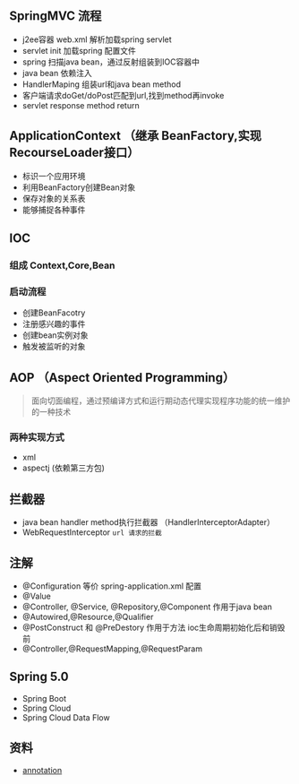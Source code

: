 ## SpringMVC 流程
* j2ee容器 web.xml 解析加载spring servlet
* servlet init 加载spring 配置文件
* spring 扫描java bean，通过反射组装到IOC容器中
* java bean 依赖注入
* HandlerMaping 组装url和java bean method
* 客户端请求doGet/doPost匹配到url,找到method再invoke
* servlet response method return

## ApplicationContext （继承 BeanFactory,实现 RecourseLoader接口）
* 标识一个应用环境
* 利用BeanFactory创建Bean对象
* 保存对象的关系表
* 能够捕捉各种事件

## IOC
### 组成 Context,Core,Bean
### 启动流程
* 创建BeanFacotry
* 注册感兴趣的事件
* 创建bean实例对象
* 触发被监听的对象


## AOP （Aspect Oriented Programming）
> 面向切面编程，通过预编译方式和运行期动态代理实现程序功能的统一维护的一种技术
### 两种实现方式
* xml
* aspectj (依赖第三方包)

## 拦截器
* java bean handler method执行拦截器 （HandlerInterceptorAdapter）
* WebRequestInterceptor `url 请求的拦截`

## 注解
* @Configuration  等价 spring-application.xml 配置
* @Value
* @Controller, @Service, @Repository,@Component 作用于java bean
* @Autowired,@Resource,@Qualifier
* @PostConstruct 和 @PreDestory 作用于方法 ioc生命周期初始化后和销毁前
* @Controller,@RequestMapping,@RequestParam 

## Spring 5.0
* Spring Boot
* Spring Cloud
* Spring Cloud Data Flow

## 资料
* [annotation](https://blog.csdn.net/achenyuan/article/details/72786759)
